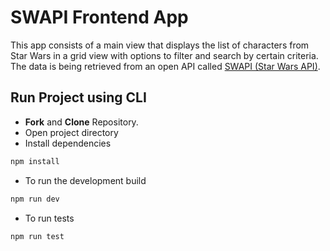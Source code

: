 # SWAPI Frontend App
This app consists of a main view that displays the list of characters from Star Wars in a grid view with options to filter and search by certain criteria. The data is being retrieved from an open API called [SWAPI (Star Wars API)](https://swapi.dev/).

## Run Project using CLI

- **Fork** and **Clone** Repository.
- Open project directory
- Install dependencies

```bash
npm install
```

- To run the development build

```bash
npm run dev
```

- To run tests

```bash
npm run test
```
